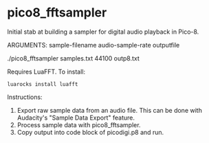 # pico8_fftsampler
Initial stab at building a sampler for digital audio playback in Pico-8.

ARGUMENTS: sample-filename audio-sample-rate outputfile

./pico8_fftsampler samples.txt 44100 outp8.txt

Requires LuaFFT. To install:

```
luarocks install luafft
```

Instructions:

1) Export raw sample data from an audio file. This can be done with Audacity's "Sample Data Export" feature.
2) Process sample data with pico8_fftsampler.
3) Copy output into code block of picodigi.p8 and run.
